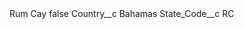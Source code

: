 <?xml version="1.0" encoding="UTF-8"?>
<CustomMetadata xmlns="http://soap.sforce.com/2006/04/metadata" xmlns:xsi="http://www.w3.org/2001/XMLSchema-instance" xmlns:xsd="http://www.w3.org/2001/XMLSchema">
    <label>Rum Cay</label>
    <protected>false</protected>
    <values>
        <field>Country__c</field>
        <value xsi:type="xsd:string">Bahamas</value>
    </values>
    <values>
        <field>State_Code__c</field>
        <value xsi:type="xsd:string">RC</value>
    </values>
</CustomMetadata>
